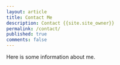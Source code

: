 ```yaml
---
layout: article
title: Contact Me
description: Contact {{site.site_owner}}
permalink: /contact/
published: true
comments: false
---
```


Here is some information about me.

